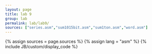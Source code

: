```yaml
---
layout: page
title: lab 9
group: lab
permalink: lab/lab9/
sources: ["series.asm","sum1015bit.asm","sum1ton.asm","word.asm"]
---
```


{% assign sources = page.sources %}
{% assign lang = "asm" %}
{% include JB/custom/display_code %}
